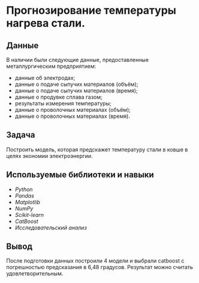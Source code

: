 # Прогнозирование температуры нагрева стали.


## Данные

В наличии были следующие данные, предоставленные металлургическим предприятием:
- данные об электродах;
- данные о подаче сыпучих материалов (объём);
- данные о подаче сыпучих материалов (время);
- данные о продувке сплава газом;
- результаты измерения температуры;
- данные о проволочных материалах (объём);
- данные о проволочных материалах (время).

## Задача

Построить модель, которая предскажет температуру стали в ковше в целях экономии электроэнергии.

## Используемые библиотеки и навыки
- *Python*
- *Pandas*
- *Matplotlib*
- *NumPy*
- *Scikit-learn*
- *CatBoost*
- *Исследовательский анализ*

## Вывод
После подготовки данных построили 4 модели и выбрали catboost с погрешностью предсказания в 6,48 градусов. Результат можно считать удовлетворительным.
